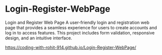 # Login-Register-WebPage
 Login and Register Web Page A user-friendly login and registration web page that provides a seamless experience for users to create accounts and log in to access features. This project includes form validation, responsive design, and an intuitive interface.

https://coding-with-rohit-914.github.io/Login-Register-WebPage/
